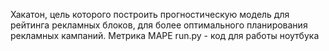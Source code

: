Хакатон, цель которого построить прогностическую модель для рейтинга рекламных блоков, для более оптимального планирования рекламных кампаний.
Метрика MAPE
run.py - код для работы ноутбука
